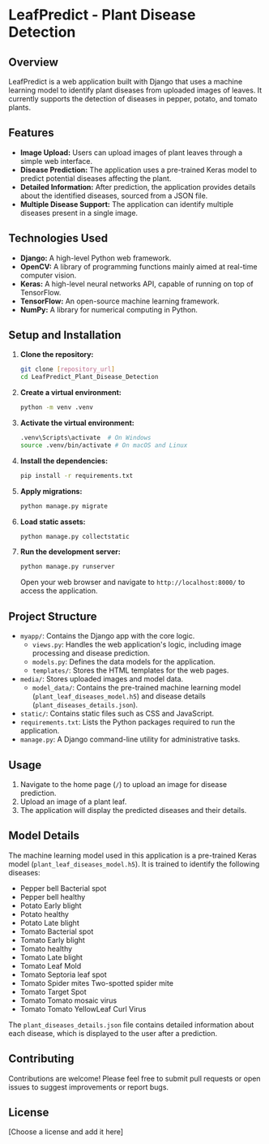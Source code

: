 # LeafPredict - Plant Disease Detection

## Overview

LeafPredict is a web application built with Django that uses a machine learning model to identify plant diseases from uploaded images of leaves. It currently supports the detection of diseases in pepper, potato, and tomato plants.

## Features

*   **Image Upload:** Users can upload images of plant leaves through a simple web interface.
*   **Disease Prediction:** The application uses a pre-trained Keras model to predict potential diseases affecting the plant.
*   **Detailed Information:** After prediction, the application provides details about the identified diseases, sourced from a JSON file.
*   **Multiple Disease Support:** The application can identify multiple diseases present in a single image.

## Technologies Used

*   **Django:** A high-level Python web framework.
*   **OpenCV:** A library of programming functions mainly aimed at real-time computer vision.
*   **Keras:** A high-level neural networks API, capable of running on top of TensorFlow.
*   **TensorFlow:** An open-source machine learning framework.
*   **NumPy:** A library for numerical computing in Python.

## Setup and Installation

1.  **Clone the repository:**

    ```bash
    git clone [repository_url]
    cd LeafPredict_Plant_Disease_Detection
    ```

2.  **Create a virtual environment:**

    ```bash
    python -m venv .venv
    ```

3.  **Activate the virtual environment:**

    ```bash
    .venv\Scripts\activate  # On Windows
    source .venv/bin/activate # On macOS and Linux
    ```

4.  **Install the dependencies:**

    ```bash
    pip install -r requirements.txt
    ```

5.  **Apply migrations:**

    ```bash
    python manage.py migrate
    ```

6.  **Load static assets:**

    ```bash
    python manage.py collectstatic
    ```

7.  **Run the development server:**

    ```bash
    python manage.py runserver
    ```

    Open your web browser and navigate to `http://localhost:8000/` to access the application.

## Project Structure

*   `myapp/`: Contains the Django app with the core logic.
    *   `views.py`: Handles the web application's logic, including image processing and disease prediction.
    *   `models.py`: Defines the data models for the application.
    *   `templates/`: Stores the HTML templates for the web pages.
*   `media/`: Stores uploaded images and model data.
    *   `model_data/`: Contains the pre-trained machine learning model (`plant_leaf_diseases_model.h5`) and disease details (`plant_diseases_details.json`).
*   `static/`: Contains static files such as CSS and JavaScript.
*   `requirements.txt`: Lists the Python packages required to run the application.
*   `manage.py`: A Django command-line utility for administrative tasks.

## Usage

1.  Navigate to the home page (`/`) to upload an image for disease prediction.
2.  Upload an image of a plant leaf.
3.  The application will display the predicted diseases and their details.

## Model Details

The machine learning model used in this application is a pre-trained Keras model (`plant_leaf_diseases_model.h5`). It is trained to identify the following diseases:

*   Pepper bell Bacterial spot
*   Pepper bell healthy
*   Potato Early blight
*   Potato healthy
*   Potato Late blight
*   Tomato Bacterial spot
*   Tomato Early blight
*   Tomato healthy
*   Tomato Late blight
*   Tomato Leaf Mold
*   Tomato Septoria leaf spot
*   Tomato Spider mites Two-spotted spider mite
*   Tomato Target Spot
*   Tomato Tomato mosaic virus
*   Tomato Tomato YellowLeaf Curl Virus

The `plant_diseases_details.json` file contains detailed information about each disease, which is displayed to the user after a prediction.

## Contributing

Contributions are welcome! Please feel free to submit pull requests or open issues to suggest improvements or report bugs.

## License

[Choose a license and add it here]